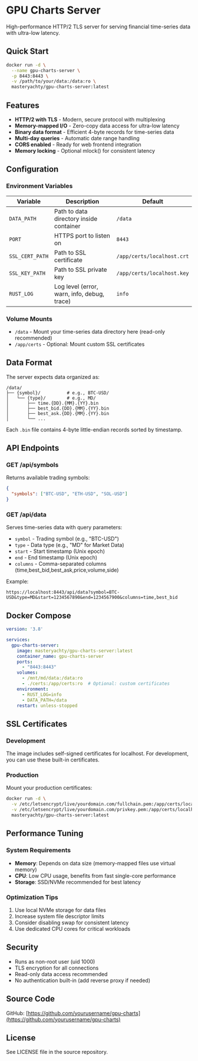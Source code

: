 # GPU Charts Server

High-performance HTTP/2 TLS server for serving financial time-series data with ultra-low latency.

## Quick Start

```bash
docker run -d \
  --name gpu-charts-server \
  -p 8443:8443 \
  -v /path/to/your/data:/data:ro \
  masteryachty/gpu-charts-server:latest
```

## Features

- **HTTP/2 with TLS** - Modern, secure protocol with multiplexing
- **Memory-mapped I/O** - Zero-copy data access for ultra-low latency
- **Binary data format** - Efficient 4-byte records for time-series data
- **Multi-day queries** - Automatic date range handling
- **CORS enabled** - Ready for web frontend integration
- **Memory locking** - Optional mlock() for consistent latency

## Configuration

### Environment Variables

| Variable | Description | Default |
|----------|-------------|---------|
| `DATA_PATH` | Path to data directory inside container | `/data` |
| `PORT` | HTTPS port to listen on | `8443` |
| `SSL_CERT_PATH` | Path to SSL certificate | `/app/certs/localhost.crt` |
| `SSL_KEY_PATH` | Path to SSL private key | `/app/certs/localhost.key` |
| `RUST_LOG` | Log level (error, warn, info, debug, trace) | `info` |

### Volume Mounts

- `/data` - Mount your time-series data directory here (read-only recommended)
- `/app/certs` - Optional: Mount custom SSL certificates

## Data Format

The server expects data organized as:
```
/data/
├── {symbol}/          # e.g., BTC-USD/
│   └── {type}/        # e.g., MD/
│       ├── time.{DD}.{MM}.{YY}.bin
│       ├── best_bid.{DD}.{MM}.{YY}.bin
│       ├── best_ask.{DD}.{MM}.{YY}.bin
│       └── ...
```

Each `.bin` file contains 4-byte little-endian records sorted by timestamp.

## API Endpoints

### GET /api/symbols
Returns available trading symbols:
```json
{
  "symbols": ["BTC-USD", "ETH-USD", "SOL-USD"]
}
```

### GET /api/data
Serves time-series data with query parameters:
- `symbol` - Trading symbol (e.g., "BTC-USD")
- `type` - Data type (e.g., "MD" for Market Data)
- `start` - Start timestamp (Unix epoch)
- `end` - End timestamp (Unix epoch)
- `columns` - Comma-separated columns (time,best_bid,best_ask,price,volume,side)

Example:
```
https://localhost:8443/api/data?symbol=BTC-USD&type=MD&start=1234567890&end=1234567900&columns=time,best_bid
```

## Docker Compose

```yaml
version: '3.8'

services:
  gpu-charts-server:
    image: masteryachty/gpu-charts-server:latest
    container_name: gpu-charts-server
    ports:
      - "8443:8443"
    volumes:
      - /mnt/md/data:/data:ro
      - ./certs:/app/certs:ro  # Optional: custom certificates
    environment:
      - RUST_LOG=info
      - DATA_PATH=/data
    restart: unless-stopped
```

## SSL Certificates

### Development
The image includes self-signed certificates for localhost. For development, you can use these built-in certificates.

### Production
Mount your production certificates:
```bash
docker run -d \
  -v /etc/letsencrypt/live/yourdomain.com/fullchain.pem:/app/certs/localhost.crt:ro \
  -v /etc/letsencrypt/live/yourdomain.com/privkey.pem:/app/certs/localhost.key:ro \
  masteryachty/gpu-charts-server:latest
```

## Performance Tuning

### System Requirements
- **Memory**: Depends on data size (memory-mapped files use virtual memory)
- **CPU**: Low CPU usage, benefits from fast single-core performance
- **Storage**: SSD/NVMe recommended for best latency

### Optimization Tips
1. Use local NVMe storage for data files
2. Increase system file descriptor limits
3. Consider disabling swap for consistent latency
4. Use dedicated CPU cores for critical workloads

## Security

- Runs as non-root user (uid 1000)
- TLS encryption for all connections
- Read-only data access recommended
- No authentication built-in (add reverse proxy if needed)

## Source Code

GitHub: [https://github.com/yourusername/gpu-charts](https://github.com/yourusername/gpu-charts)

## License

See LICENSE file in the source repository.